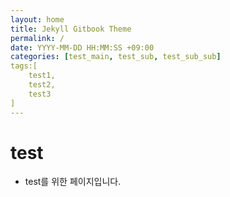 ```yaml
---
layout: home
title: Jekyll Gitbook Theme
permalink: /
date: YYYY-MM-DD HH:MM:SS +09:00
categories: [test_main, test_sub, test_sub_sub]
tags:[
    test1,
    test2,
    test3
]
---
```


# test

- test를 위한 페이지입니다.

